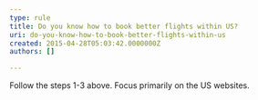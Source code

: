 ```yaml
---
type: rule
title: Do you know how to book better flights within US?
uri: do-you-know-how-to-book-better-flights-within-us
created: 2015-04-28T05:03:42.0000000Z
authors: []

---
```


Follow the steps 1-3 above. Focus primarily on the US websites.
​
